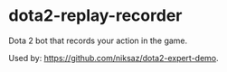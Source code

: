 # dota2-replay-recorder

Dota 2 bot that records your action in the game.

Used by: https://github.com/niksaz/dota2-expert-demo.

